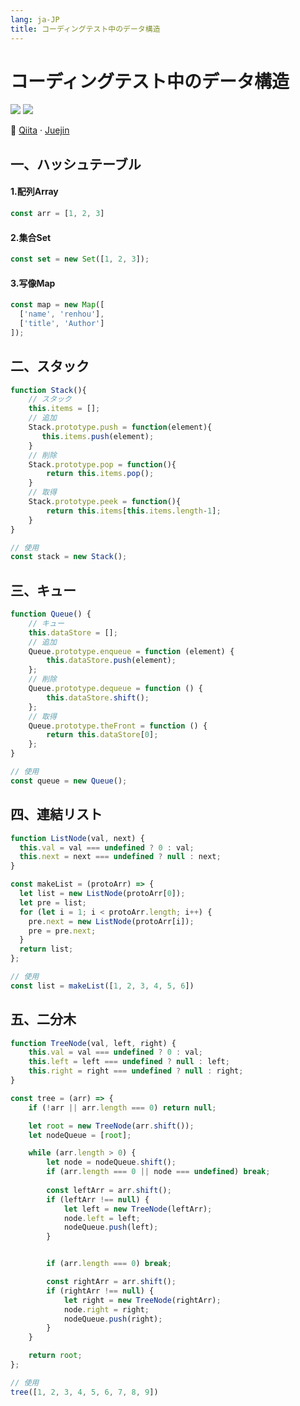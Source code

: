 ```yaml
---
lang: ja-JP
title: コーディングテスト中のデータ構造
---
```


# コーディングテスト中のデータ構造

![](https://img.shields.io/badge/-Typescript-9ca3af.svg?logo=typescript&style=popout-square)  ![](https://img.shields.io/badge/-Javascript-9ca3af.svg?logo=javascript&style=popout-square)



📡 [Qiita](https://qiita.com/kensoz/items/9f9c827f1985babf585e) · [Juejin](https://juejin.cn/post/7189536127416533029/)



## 一、ハッシュテーブル

#### 1.配列Array

```js
const arr = [1, 2, 3]
```

#### 2.集合Set

```js
const set = new Set([1, 2, 3]);
```

#### 3.写像Map

```js
const map = new Map([
  ['name', 'renhou'],
  ['title', 'Author']
]);
```



## 二、スタック

```js
function Stack(){
    // スタック
    this.items = [];
    // 追加
    Stack.prototype.push = function(element){
       this.items.push(element);
    }
    // 削除
    Stack.prototype.pop = function(){
        return this.items.pop();
    }
    // 取得
    Stack.prototype.peek = function(){
        return this.items[this.items.length-1];
    }
}

// 使用
const stack = new Stack();
```



## 三、キュー

```js
function Queue() {
	// キュー
	this.dataStore = [];
	// 追加
	Queue.prototype.enqueue = function (element) {
		this.dataStore.push(element);
	};
	// 削除
	Queue.prototype.dequeue = function () {
		this.dataStore.shift();
	};
	// 取得
	Queue.prototype.theFront = function () {
		return this.dataStore[0];
	};
}

// 使用
const queue = new Queue();
```



## 四、連結リスト

```js
function ListNode(val, next) {
  this.val = val === undefined ? 0 : val;
  this.next = next === undefined ? null : next;
}

const makeList = (protoArr) => {
  let list = new ListNode(protoArr[0]);
  let pre = list;
  for (let i = 1; i < protoArr.length; i++) {
    pre.next = new ListNode(protoArr[i]);
    pre = pre.next;
  }
  return list;
};

// 使用
const list = makeList([1, 2, 3, 4, 5, 6])
```



## 五、二分木

```js
function TreeNode(val, left, right) {
	this.val = val === undefined ? 0 : val;
	this.left = left === undefined ? null : left;
	this.right = right === undefined ? null : right;
}

const tree = (arr) => {
	if (!arr || arr.length === 0) return null;

	let root = new TreeNode(arr.shift());
	let nodeQueue = [root];

	while (arr.length > 0) {
		let node = nodeQueue.shift();
		if (arr.length === 0 || node === undefined) break;
    
		const leftArr = arr.shift();
		if (leftArr !== null) {
			let left = new TreeNode(leftArr);
			node.left = left;
			nodeQueue.push(left);
		}


		if (arr.length === 0) break;

		const rightArr = arr.shift();
		if (rightArr !== null) {
			let right = new TreeNode(rightArr);
			node.right = right;
			nodeQueue.push(right);
		}
	}

	return root;
};

// 使用
tree([1, 2, 3, 4, 5, 6, 7, 8, 9])
```

